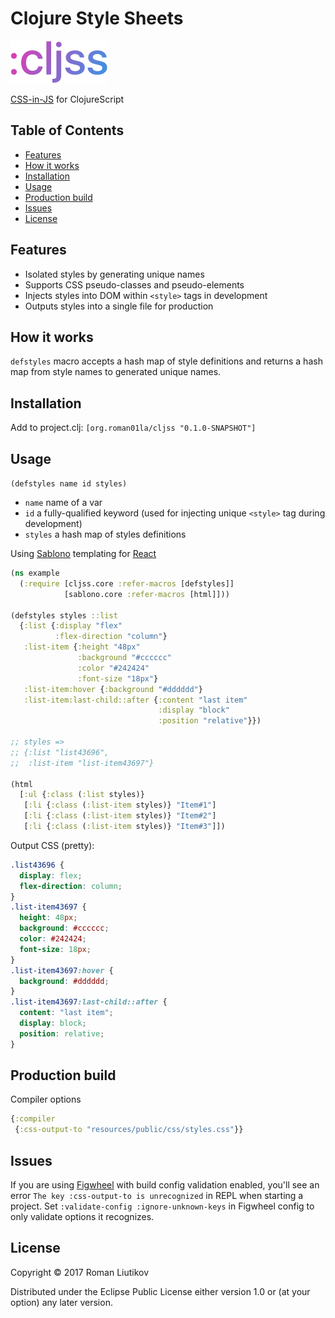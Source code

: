 # Clojure Style Sheets

<img src="logo.png" width="155" height="68" alt="cljss logo" />

[CSS-in-JS](https://speakerdeck.com/vjeux/react-css-in-js) for ClojureScript

## Table of Contents
- [Features](#features)
- [How it works](#how-it-works)
- [Installation](#installation)
- [Usage](#usage)
- [Production build](#production-build)
- [Issues](#issues)
- [License](#license)

## Features
- Isolated styles by generating unique names
- Supports CSS pseudo-classes and pseudo-elements
- Injects styles into DOM within `<style>` tags in development
- Outputs styles into a single file for production

## How it works
`defstyles` macro accepts a hash map of style definitions and returns a hash map from style names to generated unique names.

## Installation

Add to project.clj: `[org.roman01la/cljss "0.1.0-SNAPSHOT"]`

## Usage

`(defstyles name id styles)`

- `name` name of a var
- `id` a fully-qualified keyword (used for injecting unique `<style>` tag during development)
- `styles` a hash map of styles definitions

Using [Sablono](https://github.com/r0man/sablono) templating for [React](https://facebook.github.io/react/)
```clojure
(ns example
  (:require [cljss.core :refer-macros [defstyles]]
            [sablono.core :refer-macros [html]]))

(defstyles styles ::list
  {:list {:display "flex"
          :flex-direction "column"}
   :list-item {:height "48px"
               :background "#cccccc"
               :color "#242424"
               :font-size "18px"}
   :list-item:hover {:background "#dddddd"}
   :list-item:last-child::after {:content "last item"
                                 :display "block"
                                 :position "relative"}})

;; styles =>
;; {:list "list43696",
;;  :list-item "list-item43697"}

(html
  [:ul {:class (:list styles)}
   [:li {:class (:list-item styles)} "Item#1"]
   [:li {:class (:list-item styles)} "Item#2"]
   [:li {:class (:list-item styles)} "Item#3"]])
```

Output CSS (pretty):
```css
.list43696 {
  display: flex;
  flex-direction: column;
}
.list-item43697 {
  height: 48px;
  background: #cccccc;
  color: #242424;
  font-size: 18px;
}
.list-item43697:hover {
  background: #dddddd;
}
.list-item43697:last-child::after {
  content: "last item";
  display: block;
  position: relative;
}
```

## Production build

Compiler options

```clojure
{:compiler
 {:css-output-to "resources/public/css/styles.css"}}
```

## Issues

If you are using [Figwheel](https://github.com/bhauman/lein-figwheel) with build config validation enabled, you'll see an error `The key :css-output-to is unrecognized` in REPL when starting a project.
Set `:validate-config :ignore-unknown-keys` in Figwheel config to only validate options it recognizes.

## License

Copyright © 2017 Roman Liutikov

Distributed under the Eclipse Public License either version 1.0 or (at
your option) any later version.

